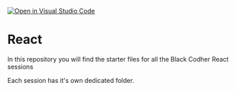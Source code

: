 [![Open in Visual Studio Code](https://classroom.github.com/assets/open-in-vscode-f059dc9a6f8d3a56e377f745f24479a46679e63a5d9fe6f495e02850cd0d8118.svg)](https://classroom.github.com/online_ide?assignment_repo_id=7018771&assignment_repo_type=AssignmentRepo)
# React

In this repository you will find the starter files for all the Black Codher React sessions

Each session has it's own dedicated folder.